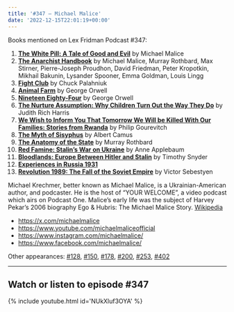 ```yaml
---
title: '#347 – Michael Malice'
date: '2022-12-15T22:01:19+00:00'
---
```


Books mentioned on Lex Fridman Podcast #347:

1. <b><a href="https://amzn.to/3Pvm7g1" target="_blank" rel="sponsored noopener noreferrer">The White Pill: A Tale of Good and Evil</a></b> by Michael Malice
2. <b><a href="https://amzn.to/3W7BDBl" target="_blank" rel="sponsored noopener noreferrer">The Anarchist Handbook</a></b> by Michael Malice, Murray Rothbard, Max Stirner, Pierre-Joseph Proudhon, David Friedman, Peter Kropotkin, Mikhail Bakunin, Lysander Spooner, Emma Goldman, Louis Lingg
3. **<b><a href="https://amzn.to/3FyX4Ee" target="_blank" rel="sponsored noopener noreferrer">Fig</a></b><b><a href="https://amzn.to/3FyX4Ee" target="_blank" rel="sponsored noopener noreferrer">ht </a></b><b><a href="https://amzn.to/3FyX4Ee" target="_blank" rel="sponsored noopener noreferrer">Club</a></b>** by Chuck Palahniuk
4. <b><a href="https://amzn.to/3PtRV58" target="_blank" rel="sponsored noopener noreferrer">Animal Farm</a></b> by George Orwell
5. <b><a href="https://amzn.to/3BE80zA" target="_blank" rel="sponsored noopener noreferrer">Nineteen Eighty-Four</a></b> by George Orwell
6. <b><a href="https://amzn.to/3BEciH6" target="_blank" rel="sponsored noopener noreferrer">The Nurture Assumption: Why Children Turn Out the Way They Do</a></b> by Judith Rich Harris
7. <b><a href="https://amzn.to/3FViAEE" target="_blank" rel="sponsored noopener noreferrer">We Wish to Inform You That Tomorrow We Will be Killed With Our Families: Stories from Rwanda</a></b> by Philip Gourevitch
8. <b><a href="https://amzn.to/3WiR0qi" target="_blank" rel="sponsored noopener noreferrer">The Myth of Sisyphus</a></b> by Albert Camus
9. <b><a href="https://amzn.to/3Yv19Sw" target="_blank" rel="sponsored noopener noreferrer">The Anatomy of the State</a></b> by Murray Rothbard
10. <b><a href="https://amzn.to/3Ylr2Ex" target="_blank" rel="sponsored noopener noreferrer">Red Famine: Stalin’s War on Ukraine</a></b> by Anne Applebaum
11. <b><a href="https://amzn.to/3HFMNc1" target="_blank" rel="sponsored noopener noreferrer">Bloodlands: Europe Between Hitler and Stalin</a></b> by Timothy Snyder
12. <b><a href="https://books.google.rs/books/about/Experiences_in_Russia_1931.html?id=CTRQAQAAMAAJ&redir_esc=y" target="_blank" rel="noopener noreferrer">Experiences in Russia 1931</a></b>
13. <b><a href="https://amzn.to/3V0Ts3J" target="_blank" rel="sponsored noopener noreferrer">Revolution 1989: The Fall of the Soviet Empire</a></b> by Victor Sebestyen

Michael Krechmer, better known as Michael Malice, is a Ukrainian-American author, and podcaster. He is the host of “YOUR WELCOME”, a video podcast which airs on Podcast One. Malice’s early life was the subject of Harvey Pekar’s 2006 biography Ego &amp; Hubris: The Michael Malice Story. <a href="https://en.wikipedia.org/wiki/Michael_Malice" target="_blank">Wikipedia</a>

- <a href="https://x.com/michaelmalice" target="_blank">https://x.com/michaelmalice</a>
- <a href="https://www.youtube.com/michaelmaliceofficial" target="_blank">https://www.youtube.com/michaelmaliceofficial</a>
- <a href="https://www.instagram.com/michaelmalice/" target="_blank">https://www.instagram.com/michaelmalice/</a>
- <a href="https://www.facebook.com/michaelmalice/" target="_blank">https://www.facebook.com/michaelmalice/</a>

Other appearances: [\#128](https://lexlib.io/128-michael-malice/), [\#150](https://lexlib.io/150-michael-malice/), [\#178](https://lexlib.io/178-michael-malice-and-yaron-brook/), [\#200](https://lexlib.io/200-michael-malice/), [\#253](https://lexlib.io/253-michael-malice/), [\#402](/402-michael-malice/)

- - - - - -

## Watch or listen to episode #347

{% include youtube.html id='NUkXluf3OYA' %}
